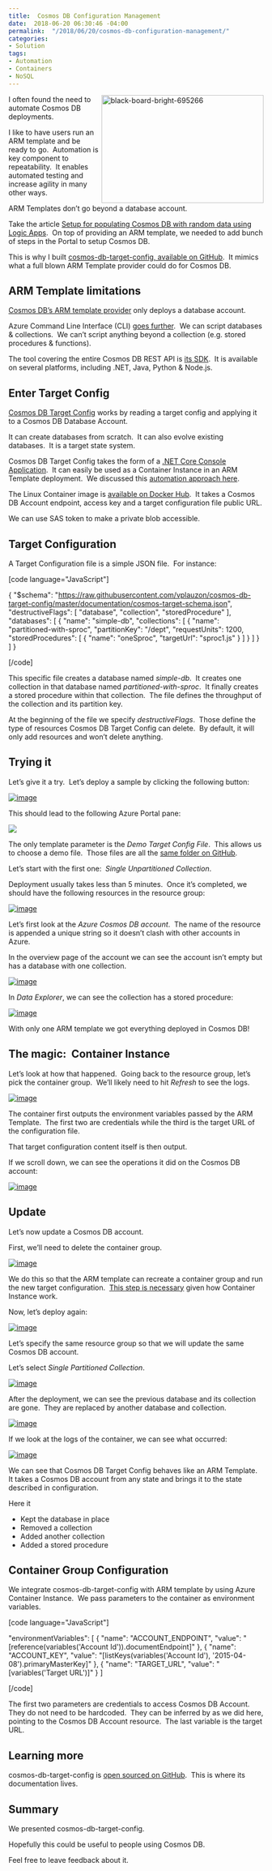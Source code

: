 ```yaml
---
title:  Cosmos DB Configuration Management
date:  2018-06-20 06:30:46 -04:00
permalink:  "/2018/06/20/cosmos-db-configuration-management/"
categories:
- Solution
tags:
- Automation
- Containers
- NoSQL
---
```

<a href="http://vincentlauzon.files.wordpress.com/2018/06/black-board-bright-695266.jpg"><img style="border:0 currentcolor;float:right;display:inline;background-image:none;" title="black-board-bright-695266" src="http://vincentlauzon.files.wordpress.com/2018/06/black-board-bright-695266_thumb.jpg" alt="black-board-bright-695266" width="320" height="213" align="right" border="0" /></a>I often found the need to automate Cosmos DB deployments.

I like to have users run an ARM template and be ready to go.  Automation is key component to repeatability.  It enables automated testing and increase agility in many other ways.

ARM Templates don’t go beyond a database account.

Take the article <a href="https://vincentlauzon.com/2017/11/01/setup-for-populating-cosmos-db-with-random-data-using-logic-apps/">Setup for populating Cosmos DB with random data using Logic Apps</a>.  On top of providing an ARM template, we needed to add bunch of steps in the Portal to setup Cosmos DB.

This is why I built <a href="https://github.com/vplauzon/cosmos-db-target-config">cosmos-db-target-config, available on GitHub</a>.  It mimics what a full blown ARM Template provider could do for Cosmos DB.
<h2>ARM Template limitations</h2>
<a href="https://docs.microsoft.com/en-ca/azure/templates/microsoft.documentdb/databaseaccounts">Cosmos DB’s ARM template provider</a> only deploys a database account.

Azure Command Line Interface (CLI) <a href="https://docs.microsoft.com/en-us/cli/azure/cosmosdb">goes further</a>.  We can script databases &amp; collections.  We can’t script anything beyond a collection (e.g. stored procedures &amp; functions).

The tool covering the entire Cosmos DB REST API is <a href="https://docs.microsoft.com/en-us/azure/cosmos-db/create-sql-api-dotnet">its SDK</a>.  It is available on several platforms, including .NET, Java, Python &amp; Node.js.
<h2>Enter Target Config</h2>
<a href="https://github.com/vplauzon/cosmos-db-target-config">Cosmos DB Target Config</a> works by reading a target config and applying it to a Cosmos DB Database Account.

It can create databases from scratch.  It can also evolve existing databases.  It is a target state system.

Cosmos DB Target Config takes the form of a <a href="https://github.com/vplauzon/cosmos-db-target-config/tree/master/CosmosTargetConsole">.NET Core Console Application</a>.  It can easily be used as a Container Instance in an ARM Template deployment.  We discussed this <a href="https://vincentlauzon.com/2018/06/13/using-azure-container-instances-to-complete-automation/">automation approach here</a>.

The Linux Container image is <a href="https://hub.docker.com/r/vplauzon/cosmos-db-target-config/">available on Docker Hub</a>.  It takes a Cosmos DB Account endpoint, access key and a target configuration file public URL.

We can use SAS token to make a private blob accessible.
<h2>Target Configuration</h2>
A Target Configuration file is a simple JSON file.  For instance:

[code language="JavaScript"]

{
   &quot;$schema&quot;: &quot;https://raw.githubusercontent.com/vplauzon/cosmos-db-target-config/master/documentation/cosmos-target-schema.json&quot;,
   &quot;destructiveFlags&quot;: [
     &quot;database&quot;,
     &quot;collection&quot;,
     &quot;storedProcedure&quot;
   ],
   &quot;databases&quot;: [
     {
       &quot;name&quot;: &quot;simple-db&quot;,
       &quot;collections&quot;: [
         {
           &quot;name&quot;: &quot;partitioned-with-sproc&quot;,
           &quot;partitionKey&quot;: &quot;/dept&quot;,
           &quot;requestUnits&quot;: 1200,
           &quot;storedProcedures&quot;: [
             {
               &quot;name&quot;: &quot;oneSproc&quot;,
               &quot;targetUrl&quot;: &quot;sproc1.js&quot;
             }
           ]
         }
       ]
     }
   ]
 }

[/code]

This specific file creates a database named <em>simple-db</em>.  It creates one collection in that database named <em>partitioned-with-sproc</em>.  It finally creates a stored procedure within that collection.  The file defines the throughput of the collection and its partition key.

At the beginning of the file we specify <em>destructiveFlags</em>.  Those define the type of resources Cosmos DB Target Config can delete.  By default, it will only add resources and won’t delete anything.
<h2>Trying it</h2>
Let’s give it a try.  Let’s deploy a sample by clicking the following button:

<a href="https://portal.azure.com/#create/Microsoft.Template/uri/https%3A%2F%2Fraw.githubusercontent.com%2Fvplauzon%2Fcosmos-db-target-config%2Fmaster%2FDeployment%2Fazuredeploy.json"><img style="border:0 currentcolor;display:inline;background-image:none;" title="image" src="http://azuredeploy.net/deploybutton.png" alt="image" border="0" /></a>

This should lead to the following Azure Portal pane:

<img src="/assets/2018/6/cosmos-db-configuration-management/image4.png" />

The only template parameter is the <em>Demo Target Config File</em>.  This allows us to choose a demo file.  Those files are all the <a href="https://github.com/vplauzon/cosmos-db-target-config/tree/master/Deployment/target-config">same folder on GitHub</a>.

Let’s start with the first one:  <em>Single Unpartitioned Collection</em>.

Deployment usually takes less than 5 minutes.  Once it’s completed, we should have the following resources in the resource group:

<a href="http://vincentlauzon.files.wordpress.com/2018/06/image5.png"><img style="border:0 currentcolor;display:inline;background-image:none;" title="image" src="http://vincentlauzon.files.wordpress.com/2018/06/image_thumb5.png" alt="image" border="0" /></a>

Let’s first look at the <em>Azure Cosmos DB account</em>.  The name of the resource is appended a unique string so it doesn’t clash with other accounts in Azure.

In the overview page of the account we can see the account isn’t empty but has a database with one collection.

<a href="http://vincentlauzon.files.wordpress.com/2018/06/image6.png"><img style="border:0 currentcolor;display:inline;background-image:none;" title="image" src="http://vincentlauzon.files.wordpress.com/2018/06/image_thumb6.png" alt="image" border="0" /></a>

In <em>Data Explorer</em>, we can see the collection has a stored procedure:

<a href="http://vincentlauzon.files.wordpress.com/2018/06/image7.png"><img style="border:0 currentcolor;display:inline;background-image:none;" title="image" src="http://vincentlauzon.files.wordpress.com/2018/06/image_thumb7.png" alt="image" border="0" /></a>

With only one ARM template we got everything deployed in Cosmos DB!
<h2>The magic:  Container Instance</h2>
Let’s look at how that happened.  Going back to the resource group, let’s pick the container group.  We’ll likely need to hit <em>Refresh</em> to see the logs.

<a href="http://vincentlauzon.files.wordpress.com/2018/06/image8.png"><img style="border:0 currentcolor;display:inline;background-image:none;" title="image" src="http://vincentlauzon.files.wordpress.com/2018/06/image_thumb8.png" alt="image" border="0" /></a>

The container first outputs the environment variables passed by the ARM Template.  The first two are credentials while the third is the target URL of the configuration file.

That target configuration content itself is then output.

If we scroll down, we can see the operations it did on the Cosmos DB account:

<a href="http://vincentlauzon.files.wordpress.com/2018/06/image9.png"><img style="border:0 currentcolor;display:inline;background-image:none;" title="image" src="http://vincentlauzon.files.wordpress.com/2018/06/image_thumb9.png" alt="image" border="0" /></a>
<h2>Update</h2>
Let’s now update a Cosmos DB account.

First, we’ll need to delete the container group.

<a href="http://vincentlauzon.files.wordpress.com/2018/06/image10.png"><img style="border:0 currentcolor;display:inline;background-image:none;" title="image" src="http://vincentlauzon.files.wordpress.com/2018/06/image_thumb10.png" alt="image" border="0" /></a>

We do this so that the ARM template can recreate a container group and run the new target configuration.  <u>This step is necessary</u> given how Container Instance work.

Now, let’s deploy again:

<a href="https://portal.azure.com/#create/Microsoft.Template/uri/https%3A%2F%2Fraw.githubusercontent.com%2Fvplauzon%2Fcosmos-db-target-config%2Fmaster%2FDeployment%2Fazuredeploy.json"><img style="border:0 currentcolor;display:inline;background-image:none;" title="image" src="http://azuredeploy.net/deploybutton.png" alt="image" border="0" /></a>

Let’s specify the same resource group so that we will update the same Cosmos DB account.

Let’s select <em>Single Partitioned Collection</em>.

<a href="http://vincentlauzon.files.wordpress.com/2018/06/image11.png"><img style="border:0 currentcolor;display:inline;background-image:none;" title="image" src="http://vincentlauzon.files.wordpress.com/2018/06/image_thumb11.png" alt="image" border="0" /></a>

After the deployment, we can see the previous database and its collection are gone.  They are replaced by another database and collection.

<a href="http://vincentlauzon.files.wordpress.com/2018/06/image12.png"><img style="border:0 currentcolor;display:inline;background-image:none;" title="image" src="http://vincentlauzon.files.wordpress.com/2018/06/image_thumb12.png" alt="image" border="0" /></a>

If we look at the logs of the container, we can see what occurred:

<a href="http://vincentlauzon.files.wordpress.com/2018/06/image14.png"><img style="border:0 currentcolor;display:inline;background-image:none;" title="image" src="http://vincentlauzon.files.wordpress.com/2018/06/image_thumb14.png" alt="image" border="0" /></a>

We can see that Cosmos DB Target Config behaves like an ARM Template.  It takes a Cosmos DB account from any state and brings it to the state described in configuration.

Here it
<ul>
 	<li>Kept the database in place</li>
 	<li>Removed a collection</li>
 	<li>Added another collection</li>
 	<li>Added a stored procedure</li>
</ul>
<h2>Container Group Configuration</h2>
We integrate cosmos-db-target-config with ARM template by using Azure Container Instance.  We pass parameters to the container as environment variables.

[code language="JavaScript"]

&quot;environmentVariables&quot;: [
  {
    &quot;name&quot;: &quot;ACCOUNT_ENDPOINT&quot;,
    &quot;value&quot;: &quot;[reference(variables('Account Id')).documentEndpoint]&quot;
  },
  {
    &quot;name&quot;: &quot;ACCOUNT_KEY&quot;,
    &quot;value&quot;: &quot;[listKeys(variables('Account Id'), '2015-04-08').primaryMasterKey]&quot;
  },
  {
    &quot;name&quot;: &quot;TARGET_URL&quot;,
    &quot;value&quot;: &quot;[variables('Target URL')]&quot;
  }
]

[/code]

The first two parameters are credentials to access Cosmos DB Account.  They do not need to be hardcoded.  They can be inferred by as we did here, pointing to the Cosmos DB Account resource.  The last variable is the target URL.
<h2>Learning more</h2>
cosmos-db-target-config is <a href="https://github.com/vplauzon/cosmos-db-target-config">open sourced on GitHub</a>.  This is where its documentation lives.
<h2>Summary</h2>
We presented cosmos-db-target-config.

Hopefully this could be useful to people using Cosmos DB.

Feel free to leave feedback about it.